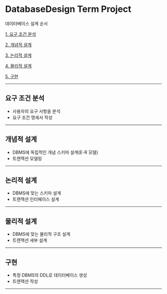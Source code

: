 # DatabaseDesign Term Project

데이터베이스 설계 순서

[1. 요구 조건 분석](#요구-조건-분석)

[2. 개념적 설계](#개념적-설계)

[3. 논리적 설계](#논리적-설계)

[4. 물리적 설계](#물리적-설계)

[5. 구현](#구현)

---

## 요구 조건 분석

- 사용자의 요구 사항을 분석
-  요구 조건 명세서 작성

---

## 개념적 설계

- DBMS에 독립적인 개념 스키마 설계(E-R 모델)
- 트랜잭션 모델링

---

## 논리적 설계

- DBMS에 맞는 스키마 설계
- 트랜잭션 인터페이스 설계

---

## 물리적 설계

- DBMS에 맞는 물리적 구조 설계
- 트랜잭션 세부 설계

---

## 구현

- 특정 DBMS의 DDL로 데이터베이스 생성
- 트랜잭션 작성

---
